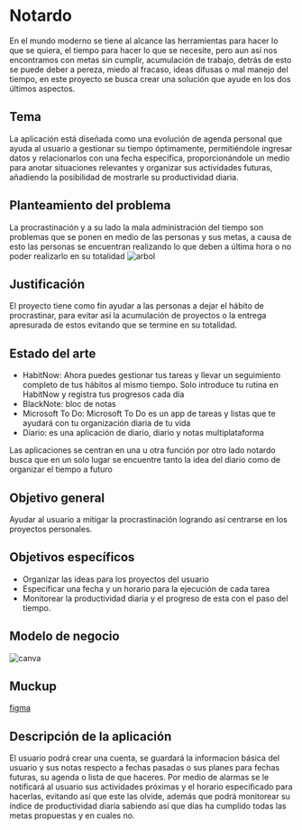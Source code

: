 # Notardo
En el mundo moderno se tiene al alcance las herramientas para hacer lo que se quiera, el tiempo para hacer lo que se necesite, pero aun así nos encontramos con metas sin cumplir, acumulación de trabajo, detrás de esto se puede deber a pereza, miedo al fracaso, ideas difusas o mal manejo del tiempo, en este proyecto se busca crear una solución que ayude en los dos últimos aspectos.
## Tema
La aplicación está diseñada como una evolución de agenda personal que ayuda al usuario a gestionar su tiempo óptimamente, permitiéndole ingresar datos y relacionarlos con una fecha específica, proporcionándole un medio para anotar situaciones relevantes y organizar sus actividades futuras, añadiendo la posibilidad de mostrarle su productividad diaria.
## Planteamiento del problema
La procrastinación y a su lado la mala administración del tiempo son problemas que se ponen en medio de las personas y sus metas, a causa de esto las personas se encuentran realizando lo que deben a última hora o no poder realizarlo en su totalidad
![arbol](https://i.imgur.com/kzUFqCn.png)
## Justificación
El proyecto tiene como fin ayudar a las personas a dejar el hábito de procrastinar, para evitar así la acumulación de proyectos o la entrega apresurada de estos evitando que se termine en su totalidad.
## Estado del arte
* HabitNow: Ahora puedes gestionar tus tareas y llevar un seguimiento completo de tus hábitos al mismo tiempo. Solo introduce tu rutina en HabitNow y registra tus progresos cada día
* BlackNote: bloc de notas
* Microsoft To Do: Microsoft To Do es un app de tareas y listas que te ayudará con tu organización diaria de tu vida
* Diario: es una aplicación de diario, diario y notas multiplataforma

Las aplicaciones se centran en una u otra función por otro lado notardo busca que en un solo lugar se encuentre tanto la idea del diario como de organizar el tiempo a futuro
## Objetivo general
Ayudar al usuario a mitigar la procrastinación logrando así centrarse en los proyectos personales.
## Objetivos específicos
* Organizar las ideas para los proyectos del usuario
* Especificar una fecha y un horario para la ejecución de cada tarea
* Monitorear la productividad diaria y el progreso de esta con el paso del tiempo.
## Modelo de negocio
![canva](https://i.imgur.com/65vNIRp.png)
## Muckup
[figma](https://www.figma.com/file/KV6Y3MIU6x9SoO475bncYu/Notardo)
## Descripción de la aplicación
El usuario podrá crear una cuenta, se guardará la informacion básica del usuario y sus notas respecto a fechas pasadas o sus planes para fechas futuras, su agenda o lista de que haceres.
Por medio de alarmas se le notificará al usuario sus actividades próximas y el horario especificado para hacerlas, evitando así que este las olvide, además que podrá monitorear su índice de productividad diaria sabiendo así que días ha cumplido todas las metas propuestas y en cuales no.
